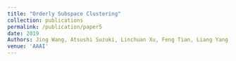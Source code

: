 ```yaml
---
title: "Orderly Subspace Clustering"
collection: publications
permalink: /publication/paper5
date: 2019
Authors: Jing Wang, Atsushi Suzuki, Linchuan Xu, Feng Tian, Liang Yang,  Kenji Yamanishi
venue: 'AAAI'
---
```

